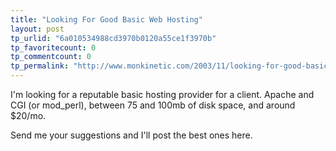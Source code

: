 ```yaml
---
title: "Looking For Good Basic Web Hosting"
layout: post
tp_urlid: "6a010534988cd3970b0120a55ce1f3970b"
tp_favoritecount: 0
tp_commentcount: 0
tp_permalink: "http://www.monkinetic.com/2003/11/looking-for-good-basic-web-hosting.html"
---
```

I&#39;m looking for a reputable basic hosting provider for a client. Apache and CGI (or mod_perl), between 75 and 100mb of disk space, and around $20/mo.

Send me your suggestions and I&#39;ll post the best ones here.
